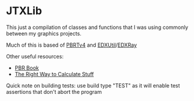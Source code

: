 # JTXLib

This just a compilation of classes and functions that I was using commonly between my graphics projects.

Much of this is based of [PBRTv4](https://github.com/mmp/pbrt-v4) and [EDXUtil](https://github.com/behindthepixels/EDXUtil)/[EDXRay](https://github.com/behindthepixels/EDXRay)

Other useful resources:
 - [PBR Book](http://www.pbr-book.org/)
 - [The Right Way to Calculate Stuff](http://www.plunk.org/~hatch/rightway.html)

Quick note on building tests: use build type "TEST" as it will enable test assertions that don't abort the program
